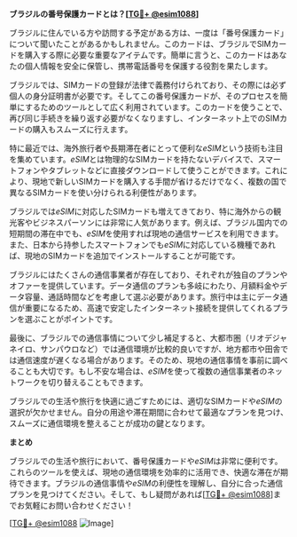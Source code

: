 **ブラジルの番号保護カードとは？[[TG💪+ @esim1088](https://t.me/s/esim1088)]**

ブラジルに住んでいる方や訪問する予定がある方は、一度は「番号保護カード」について聞いたことがあるかもしれません。このカードは、ブラジルでSIMカードを購入する際に必要な重要なアイテムです。簡単に言うと、このカードはあなたの個人情報を安全に保管し、携帯電話番号を保護する役割を果たします。

ブラジルでは、SIMカードの登録が法律で義務付けられており、その際には必ず個人の身分証明書が必要です。そしてこの番号保護カードが、そのプロセスを簡単にするためのツールとして広く利用されています。このカードを使うことで、再び同じ手続きを繰り返す必要がなくなりますし、インターネット上でのSIMカードの購入もスムーズに行えます。

特に最近では、海外旅行者や長期滞在者にとって便利な*eSIM*という技術も注目を集めています。*eSIM*とは物理的なSIMカードを持たないデバイスで、スマートフォンやタブレットなどに直接ダウンロードして使うことができます。これにより、現地で新しいSIMカードを購入する手間が省けるだけでなく、複数の国で異なるSIMカードを使い分けられる利便性があります。

ブラジルでは*eSIM*に対応したSIMカードも増えてきており、特に海外からの観光客やビジネスパーソンには非常に人気があります。例えば、ブラジル国内での短期間の滞在中でも、*eSIM*を使用すれば現地の通信サービスを利用できます。また、日本から持参したスマートフォンでも*eSIM*に対応している機種であれば、現地のSIMカードを追加でインストールすることが可能です。

ブラジルにはたくさんの通信事業者が存在しており、それぞれが独自のプランやオファーを提供しています。データ通信のプランも多岐にわたり、月額料金やデータ容量、通話時間などを考慮して選ぶ必要があります。旅行中は主にデータ通信が重要になるため、高速で安定したインターネット接続を提供してくれるプランを選ぶことがポイントです。

最後に、ブラジルでの通信事情について少し補足すると、大都市圏（リオデジャネイロ、サンパウロなど）では通信環境が比較的良いですが、地方都市や田舎では通信速度が遅くなる場合があります。そのため、現地の通信事情を事前に調べることも大切です。もし不安な場合は、*eSIM*を使って複数の通信事業者のネットワークを切り替えることもできます。

ブラジルでの生活や旅行を快適に過ごすためには、適切なSIMカードや*eSIM*の選択が欠かせません。自分の用途や滞在期間に合わせて最適なプランを見つけ、スムーズに通信環境を整えることが成功の鍵となります。

**まとめ**

ブラジルでの生活や旅行において、番号保護カードや*eSIM*は非常に便利です。これらのツールを使えば、現地の通信環境を効率的に活用でき、快適な滞在が期待できます。ブラジルの通信事情や*eSIM*の利便性を理解し、自分に合った通信プランを見つけてください。そして、もし疑問があれば[[TG💪+ @esim1088](https://t.me/s/esim1088)]までお気軽にお問い合わせください！

[[TG💪+ @esim1088](https://t.me/s/esim1088) ![Image](https://i.postimg.cc/Y0z9fWf4/image.png)]